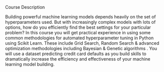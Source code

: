 Course Description

Building powerful machine learning models depends heavily on the set of hyperparameters used. But with increasingly complex models with lots of options, how do you efficiently find the best settings for your particular problem? In this course you will get practical experience in using some common methodologies for automated hyperparameter tuning in Python using Scikit Learn. These include Grid Search, Random Search & advanced optimization methodologies including Bayesian & Genetic algorithms . You will use a dataset predicting credit card defaults as you build skills to dramatically increase the efficiency and effectiveness of your machine learning model building.
